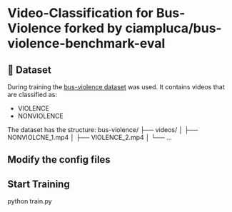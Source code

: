 # Video-Classification for Bus-Violence forked by ciampluca/bus-violence-benchmark-eval

## 📂 Dataset
During training the [bus-violence dataset](https://zenodo.org/records/7044203#.Yxm7hmxBxhE) was used. It contains videos that are classified as:
- VIOLENCE 
- NONVIOLENCE
  
The dataset has the structure:
bus-violence/
├── videos/
│ ├── NONVIOLCNE_1.mp4
│ ├── VIOLENCE_2.mp4
│ └── ...


## Modify the config files 



## Start Training

python train.py
